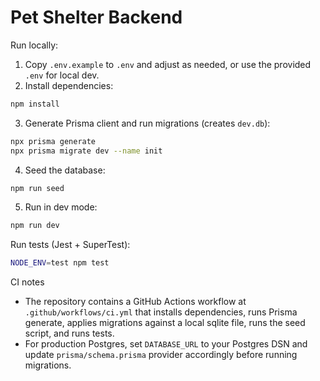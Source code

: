 # Pet Shelter Backend

Run locally:

1. Copy `.env.example` to `.env` and adjust as needed, or use the provided `.env` for local dev.
2. Install dependencies:

```bash
npm install
```

3. Generate Prisma client and run migrations (creates `dev.db`):

```bash
npx prisma generate
npx prisma migrate dev --name init
```

4. Seed the database:

```bash
npm run seed
```

5. Run in dev mode:

```bash
npm run dev
```

Run tests (Jest + SuperTest):

```bash
NODE_ENV=test npm test
```

CI notes

- The repository contains a GitHub Actions workflow at `.github/workflows/ci.yml` that installs dependencies, runs Prisma generate, applies migrations against a local sqlite file, runs the seed script, and runs tests.
- For production Postgres, set `DATABASE_URL` to your Postgres DSN and update `prisma/schema.prisma` provider accordingly before running migrations.
